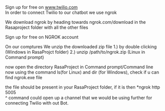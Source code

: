 Sign up for free on www.twilio.com   
In order to connect Twilio to our chatbot we use ngrok

We download ngrok by heading towards ngrok.com/download in the Rasaproject folder with all the other files

Sign up for free on NGROK account
 
 On our comptures
We unzip the downloaded zip file
  1.) by double clicking (Windows in RasaProjct folder)
  2.) unzip /path/to/ngrok.zip (Linux in Command prompt)
  
now open the directory RasaProject in Command prompt/Command line
now using the command ls(for Linux) and dir (for Windows), check if u can find ngrok.exe file

the file should be present in your RasaProject folder, if it is then
*ngrok http 5005   
^ command could open up a channel that we would be using further for connecting Twilio with out Bot.

  

  

